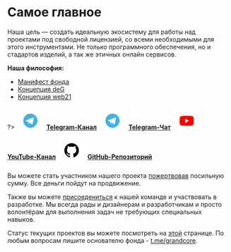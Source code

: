# Самое главное

Наша цель — создать идеальную экосистему для работы над проектами под свободной лицензией, со всеми необходимыми для этого инструментами. Не только программного обеспечения, но и стадартов изделий, а так же этичных онлайн сервисов.

**Наша философия:**

- [Манифест фонда](ru/1-general/general-1-manifest.md)
- [Концепция deG](ru/1-general/general-2-deg.md)
- [Концепция web21](ru/1-general/general-3-web21.md)

?> <span style="vertical-align: -12px">![telegram](../_media/icon-telegram.png ":size=32")</span> [**Telegram-Канал**](https://t.me/grandcore_news)
<span style="vertical-align: -12px">![telegram](../_media/icon-telegram.png ":size=32")</span> [**Telegram-Чат**](https://t.me/grandcore_chat) <span style="vertical-align: -12px">![youtube](../_media/icon-youtube.png ":size=32")</span> [**YouTube-Канал**](https://www.youtube.com/c/GrandCore/)
<span style="vertical-align: -12px">![github](../_media/icon-github.png ":size=32")</span> [**GitHub-Репозиторий**](https://github.com/grandcore/)

<!-- <iframe width="560" height="315" src="https://www.youtube.com/embed/9MhpHu85r08" title="YouTube video player" frameborder="0" allow="accelerometer; autoplay; clipboard-write; encrypted-media; gyroscope; picture-in-picture" allowfullscreen></iframe> -->

Вы можете стать участником нашего проекта [пожертвовав](ru/donat.md) посильную сумму. Все деньги пойдут на продвижение.

Также вы можете [присоедениться](ru/comanda.md) к нашей команде и участвовать в разработке. Мы всегда рады и дизайнерам и разработчикам и просто волонтёрам для выполнения задач не требующих специальных навыков.

Статус текущих проектов вы можете посмотреть на [этой](ru/2-corrents.md) странице. По любым вопросам пишите основателю фонда - [t.me/grandcore](https://t.me/grandcore).
